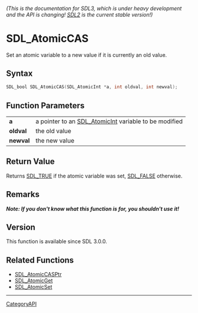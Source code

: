 ###### (This is the documentation for SDL3, which is under heavy development and the API is changing! [SDL2](https://wiki.libsdl.org/SDL2/) is the current stable version!)
# SDL_AtomicCAS

Set an atomic variable to a new value if it is currently an old value.

## Syntax

```c
SDL_bool SDL_AtomicCAS(SDL_AtomicInt *a, int oldval, int newval);

```

## Function Parameters

|                |                                                                        |
| -------------- | ---------------------------------------------------------------------- |
| **a**          | a pointer to an [SDL_AtomicInt](SDL_AtomicInt) variable to be modified |
| **oldval**     | the old value                                                          |
| **newval**     | the new value                                                          |

## Return Value

Returns [SDL_TRUE](SDL_TRUE) if the atomic variable was set,
[SDL_FALSE](SDL_FALSE) otherwise.

## Remarks

***Note: If you don't know what this function is for, you shouldn't use
it!***

## Version

This function is available since SDL 3.0.0.

## Related Functions

* [SDL_AtomicCASPtr](SDL_AtomicCASPtr)
* [SDL_AtomicGet](SDL_AtomicGet)
* [SDL_AtomicSet](SDL_AtomicSet)

----
[CategoryAPI](CategoryAPI)

